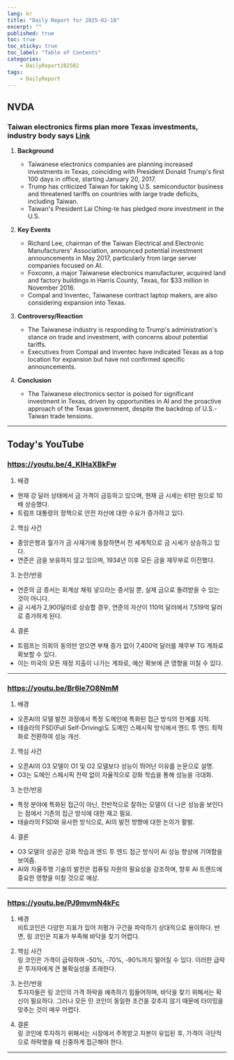 ```yaml
---
lang: kr
title: "Daily Report for 2025-02-18"
excerpt: ""
published: true
toc: true
toc_sticky: true
toc_label: "Table of Contents"
categories:
    - DailyReport202502
tags:
    - DailyReport
---
```


## NVDA
### Taiwan electronics firms plan more Texas investments, industry body says [Link](https://www.investing.com/news/stock-market-news/taiwan-electronics-firms-plan-more-texas-investments-industry-body-says-3873562)

1. **Background**  
   - Taiwanese electronics companies are planning increased investments in Texas, coinciding with President Donald Trump's first 100 days in office, starting January 20, 2017.  
   - Trump has criticized Taiwan for taking U.S. semiconductor business and threatened tariffs on countries with large trade deficits, including Taiwan.  
   - Taiwan's President Lai Ching-te has pledged more investment in the U.S.

2. **Key Events**  
   - Richard Lee, chairman of the Taiwan Electrical and Electronic Manufacturers' Association, announced potential investment announcements in May 2017, particularly from large server companies focused on AI.  
   - Foxconn, a major Taiwanese electronics manufacturer, acquired land and factory buildings in Harris County, Texas, for $33 million in November 2016.  
   - Compal and Inventec, Taiwanese contract laptop makers, are also considering expansion into Texas.

3. **Controversy/Reaction**  
   - The Taiwanese industry is responding to Trump's administration's stance on trade and investment, with concerns about potential tariffs.  
   - Executives from Compal and Inventec have indicated Texas as a top location for expansion but have not confirmed specific announcements.

4. **Conclusion**  
   - The Taiwanese electronics sector is poised for significant investment in Texas, driven by opportunities in AI and the proactive approach of the Texas government, despite the backdrop of U.S.-Taiwan trade tensions.

---
## Today's YouTube
### https://youtu.be/4_KlHaXBkFw
1. 배경  
- 현재 강 달러 상태에서 금 가격이 급등하고 있으며, 현재 금 시세는 61만 원으로 10배 상승했다.  
- 트럼프 대통령의 정책으로 안전 자산에 대한 수요가 증가하고 있다.  

2. 핵심 사건  
- 중앙은행과 월가가 금 사재기에 동참하면서 전 세계적으로 금 시세가 상승하고 있다.  
- 연준은 금을 보유하지 않고 있으며, 1934년 이후 모든 금을 재무부로 이전했다.  

3. 논란/반응  
- 연준의 금 증서는 회계상 채워 넣으라는 증서일 뿐, 실제 금으로 돌려받을 수 있는 것이 아니다.  
- 금 시세가 2,900달러로 상승할 경우, 연준의 자산이 110억 달러에서 7,519억 달러로 증가하게 된다.  

4. 결론  
- 트럼프는 의회의 동의만 얻으면 부채 증가 없이 7,400억 달러를 재무부 TG 계좌로 확보할 수 있다.  
- 이는 미국의 모든 재정 지출이 나가는 계좌로, 예산 확보에 큰 영향을 미칠 수 있다.

---

### https://youtu.be/Br6le7O8NmM
1. 배경  
- 오픈AI의 모델 발전 과정에서 특정 도메인에 특화된 접근 방식의 한계를 지적.  
- 테슬라의 FSD(Full Self-Driving)도 도메인 스페시픽 방식에서 엔드 투 엔드 최적화로 전환하여 성능 개선.

2. 핵심 사건  
- 오픈AI의 O3 모델이 O1 및 O2 모델보다 성능이 뛰어난 이유를 논문으로 설명.  
- O3는 도메인 스페시픽 전략 없이 자율적으로 강화 학습을 통해 성능을 극대화.

3. 논란/반응  
- 특정 분야에 특화된 접근이 아닌, 전반적으로 잘하는 모델이 더 나은 성능을 보인다는 점에서 기존의 접근 방식에 대한 재고 필요.  
- 테슬라의 FSD와 유사한 방식으로, AI의 발전 방향에 대한 논의가 활발.

4. 결론  
- O3 모델의 성공은 강화 학습과 엔드 투 엔드 접근 방식이 AI 성능 향상에 기여함을 보여줌.  
- AI와 자율주행 기술의 발전은 컴퓨팅 자원의 필요성을 강조하며, 향후 AI 트렌드에 중요한 영향을 미칠 것으로 예상.

---

### https://youtu.be/PJ9mvmN4kFc
1. 배경  
비트코인은 다양한 지표가 있어 저평가 구간을 파악하기 상대적으로 용이하다. 반면, 링 코인은 지표가 부족해 바닥을 찾기 어렵다.

2. 핵심 사건  
링 코인은 가격이 급락하며 -50%, -70%, -90%까지 떨어질 수 있다. 이러한 급락은 투자자에게 큰 불확실성을 초래한다.

3. 논란/반응  
투자자들은 링 코인의 가격 하락을 예측하기 힘들어하며, 바닥을 찾기 위해서는 확신이 필요하다. 그러나 모든 민 코인이 동일한 조건을 갖추지 않기 때문에 타이밍을 맞추는 것이 매우 어렵다.

4. 결론  
링 코인에 투자하기 위해서는 시장에서 주목받고 자본이 유입된 후, 가격이 극단적으로 하락했을 때 신중하게 접근해야 한다.

---


